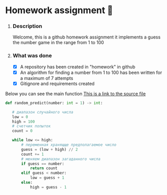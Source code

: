# Homework assignment 📜
1. ### Description 
   Welcome, this is a github homework assignment it implements a guess the number game in the range from 1 to 100
2. ### What was done
   - [x] A repository has been created in "homework" in github 
   - [x] An algorithm for finding a number from 1 to 100 has been written for a maximum of 7 attempts
   - [x] Gitignore and requirements created

 Below you can see the main function [This is a link to the source file](https://github.com/Nikolairopin/Homework/blob/main/Module/game.py) 
 ```python
def random_predict(number: int = 1) -> int:

    # диапазон случайного числа
    low = 0
    high = 100
    # счетчик попыток
    count = 0

    while low <= high:
        # переменная хранящще предполагаемое число 
        guess = (low + high) // 2
        count += 1
        # меняем диапазон загаданного числа
        if guess == number:
            return count
        elif guess < number:
            low = guess + 1
        else:
            high = guess - 1
```
